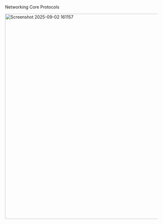 Networking Core Protocols

<img width="988" height="677" alt="Screenshot 2025-09-02 161157" src="https://github.com/user-attachments/assets/f3700901-19fc-4a95-8a02-92769f2c3cd1" />
